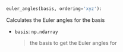 <a id="McUtils.Numputils.EulerSystem.euler_angles">&nbsp;</a>
```python
euler_angles(basis, ordering='xyz'): 
```
Calculates the Euler angles for the basis
- `basis`: `np.ndarray`
    >the basis to get the Euler angles for

